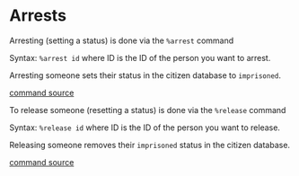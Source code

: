 # Arrests

Arresting (setting a status) is done via the `%arrest` command

Syntax: `%arrest id` where ID is the ID of the person you want to arrest.

Arresting someone sets their status in the citizen database to `imprisoned`.

[command source](https://github.com/Project-Iktoslavistan/iktobot/blob/master/arrest.js)


To release someone (resetting a status) is done via the `%release` command

Syntax: `%release id` where ID is the ID of the person you want to release.

Releasing someone removes their `imprisoned` status in the citizen database.

[command source](https://github.com/Project-Iktoslavistan/iktobot/blob/master/release.js)
